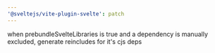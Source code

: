```yaml
---
'@sveltejs/vite-plugin-svelte': patch
---
```


when prebundleSvelteLibraries is true and a dependency is manually excluded, generate reincludes for it's cjs deps
